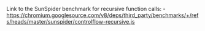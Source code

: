 Link to the SunSpider benchmark for recursive function calls:
    - https://chromium.googlesource.com/v8/deps/third_party/benchmarks/+/refs/heads/master/sunspider/controlflow-recursive.js
